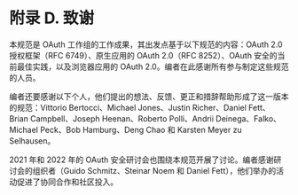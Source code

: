 # 附录 D. 致谢

本规范是 OAuth 工作组的工作成果，其出发点基于以下规范的内容：OAuth 2.0 授权框架（RFC 6749）、原生应用的 OAuth 2.0（RFC 8252）、OAuth 安全的当前最佳实践，以及浏览器应用的 OAuth 2.0。编者在此感谢所有参与制定这些规范的人员。

编者还要感谢以下个人，他们提出的想法、反馈、更正和措辞帮助形成了这一版本的规范：Vittorio Bertocci、Michael Jones、Justin Richer、Daniel Fett、Brian Campbell、Joseph Heenan、Roberto Polli、Andrii Deinega、Falko、Michael Peck、Bob Hamburg、Deng Chao 和 Karsten Meyer zu Selhausen。

2021 年和 2022 年的 OAuth 安全研讨会也围绕本规范开展了讨论。编者感谢研讨会的组织者（Guido Schmitz、Steinar Noem 和 Daniel Fett），他们举办的活动促进了协同合作和社区投入。
